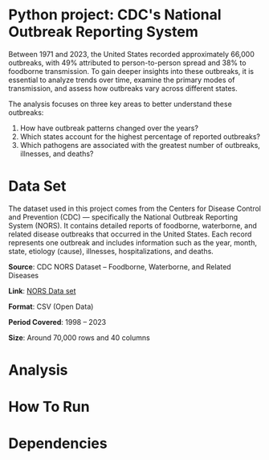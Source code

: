 # Python project: CDC's National Outbreak Reporting System
Between 1971 and 2023, the United States recorded approximately 66,000 outbreaks, with 49% attributed  to person-to-person spread and 38% to foodborne transmission. To gain deeper insights into these outbreaks, it is essential to analyze trends over time, examine the primary modes of transmission, and assess how outbreaks vary across different states.

The analysis focuses on three key areas to better understand these outbreaks:
1.	How have outbreak patterns changed over the years?
2.	Which states account for the highest percentage of reported outbreaks?
3.	Which pathogens are associated with the greatest number of outbreaks, illnesses, and deaths?

# Data Set
The dataset used in this project comes from the Centers for Disease Control and Prevention (CDC) — specifically the National Outbreak Reporting System (NORS).
It contains detailed reports of foodborne, waterborne, and related disease outbreaks that occurred in the United States.
Each record represents one outbreak and includes information such as the year, month, state, etiology (cause), illnesses, hospitalizations, and deaths.

**Source**: CDC NORS Dataset – Foodborne, Waterborne, and Related Diseases

**Link**: [NORS Data set](https://data.cdc.gov/Foodborne-Waterborne-and-Related-Diseases/NORS/5xkq-dg7x/about_data)

**Format**: CSV (Open Data)

**Period Covered**: 1998 – 2023

**Size**: Around 70,000 rows and 40 columns


# Analysis


# How To Run


# Dependencies
